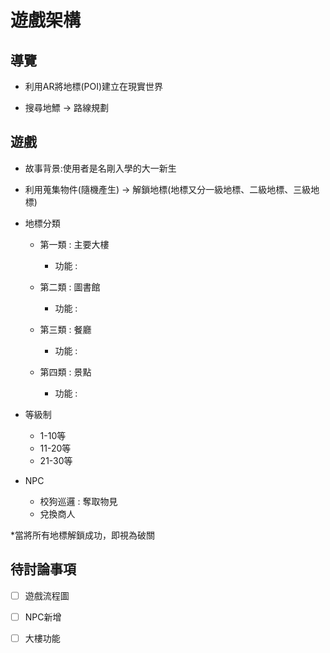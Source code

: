 # 遊戲架構

## 導覽

* 利用AR將地標(POI)建立在現實世界

* 搜尋地鰾 -> 路線規劃


## 遊戲

* 故事背景:使用者是名剛入學的大一新生

* 利用蒐集物件(隨機產生) -> 解鎖地標(地標又分一級地標、二級地標、三級地標)

* 地標分類  
  * 第一類 : 主要大樓     
    * 功能 :
  * 第二類 : 圖書館     
    * 功能 :
  * 第三類 : 餐廳      
    * 功能 :
  * 第四類 : 景點 
  
    * 功能 :
    
* 等級制
  * 1-10等 
  * 11-20等
  * 21-30等

* NPC 
  * 校狗巡邏 : 奪取物見
  * 兌換商人
 
*當將所有地標解鎖成功，即視為破關
  

## 待討論事項
- [ ] 遊戲流程圖
- [ ] NPC新增
- [ ] 大樓功能


